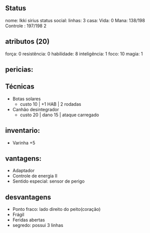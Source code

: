 ## Status
nome: Ikki sirius
status social:
linhas: 3
casa:
Vida: 0
Mana: 138/198
Controle : 197/198
2
## atributos (20)
força: 0
resistência: 0
habilidade: 8
inteligência: 1
foco: 10
magia: 1

## pericias:
## Técnicas
- Botas solares
	- custo 10 | +1 HAB | 2 rodadas
- Canhão desintegrador 
	- custo 20 | dano 15 | ataque carregado

## inventario:
- Varinha +5

## vantagens:
- Adaptador
- Controle de energia II
- Sentido especial: sensor de perigo

## desvantagens
- Ponto fraco: lado direito do peito(coração)
- Frágil
- Feridas abertas
- segredo: possui 3 linhas